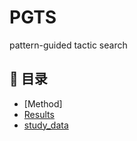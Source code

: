 # PGTS
pattern-guided tactic search

## 📑 目录

- [Method]
- [Results](#功能特性)
- [study_data](#项目目录结构)
